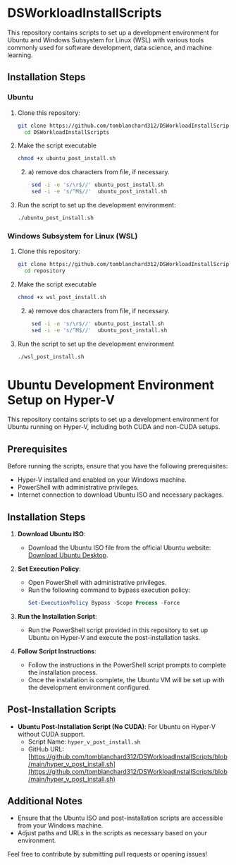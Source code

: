 # DSWorkloadInstallScripts
This repository contains scripts to set up a development environment for Ubuntu and Windows Subsystem for Linux (WSL) with various tools commonly used for software development, data science, and machine learning.

## Installation Steps

### Ubuntu

1. Clone this repository:
   ```bash
   git clone https://github.com/tomblanchard312/DSWorkloadInstallScripts.git
	 cd DSWorkloadInstallScripts
   ```
2. Make the script executable
   ```bash
   chmod +x ubuntu_post_install.sh
   ```
  	2. a) remove dos characters from file, if necessary.
		``` bash
		 sed -i -e 's/\r$//' ubuntu_post_install.sh
		 sed -i -e 's/^M$//'  ubuntu_post_install.sh
		```

3. Run the script to set up the development environment:
    ```bash
    ./ubuntu_post_install.sh
    ```
### Windows Subsystem for Linux (WSL)
1. Clone this repository:
   ```bash
   git clone https://github.com/tomblanchard312/DSWorkloadInstallScripts.git
	 cd repository
   ```
2. Make the script executable
    ```bash
    chmod +x wsl_post_install.sh
    ```
  	2. a) remove dos characters from file, if necessary.
		``` bash
		 sed -i -e 's/\r$//' ubuntu_post_install.sh
		 sed -i -e 's/^M$//'  ubuntu_post_install.sh
		```
4. Run the script to set up the development environment
    ```bash
    ./wsl_post_install.sh
    ```


# Ubuntu Development Environment Setup on Hyper-V

This repository contains scripts to set up a development environment for Ubuntu running on Hyper-V, including both CUDA and non-CUDA setups.

## Prerequisites

Before running the scripts, ensure that you have the following prerequisites:

- Hyper-V installed and enabled on your Windows machine.
- PowerShell with administrative privileges.
- Internet connection to download Ubuntu ISO and necessary packages.

## Installation Steps

1. **Download Ubuntu ISO**:
   - Download the Ubuntu ISO file from the official Ubuntu website: [Download Ubuntu Desktop](https://ubuntu.com/download/desktop/thank-you?version=22.04.3&architecture=amd64).

2. **Set Execution Policy**:
   - Open PowerShell with administrative privileges.
   - Run the following command to bypass execution policy:
     ```powershell
     Set-ExecutionPolicy Bypass -Scope Process -Force
     ```

3. **Run the Installation Script**:
   - Run the PowerShell script provided in this repository to set up Ubuntu on Hyper-V and execute the post-installation tasks.

4. **Follow Script Instructions**:
   - Follow the instructions in the PowerShell script prompts to complete the installation process.
   - Once the installation is complete, the Ubuntu VM will be set up with the development environment configured.

## Post-Installation Scripts

- **Ubuntu Post-Installation Script (No CUDA)**: For Ubuntu on Hyper-V without CUDA support.
  - Script Name: `hyper_v_post_install.sh`
  - GitHub URL: [https://github.com/tomblanchard312/DSWorkloadInstallScripts/blob/main/hyper_v_post_install.sh](https://github.com/tomblanchard312/DSWorkloadInstallScripts/blob/main/hyper_v_post_install.sh)
## Additional Notes

- Ensure that the Ubuntu ISO and post-installation scripts are accessible from your Windows machine.
- Adjust paths and URLs in the scripts as necessary based on your environment.


Feel free to contribute by submitting pull requests or opening issues!

    
